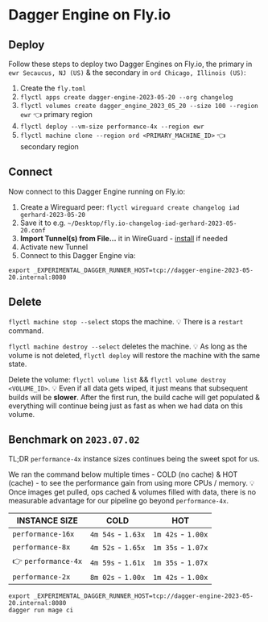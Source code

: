 # Dagger Engine on Fly.io

## Deploy

Follow these steps to deploy two Dagger Engines on Fly.io, the primary in `ewr
Secaucus, NJ (US)` & the secondary in `ord Chicago, Illinois (US)`:

1. Create the `fly.toml`
2. `flyctl apps create dagger-engine-2023-05-20 --org changelog`
3. `flyctl volumes create dagger_engine_2023_05_20 --size 100 --region ewr` 👈 primary region
4. `flyctl deploy --vm-size performance-4x --region ewr`
5. `flyctl machine clone --region ord <PRIMARY_MACHINE_ID>` 👈 secondary region

## Connect

Now connect to this Dagger Engine running on Fly.io:

1. Create a Wireguard peer: `flyctl wireguard create changelog iad gerhard-2023-05-20`
2. Save it to e.g. `~/Desktop/fly.io-changelog-iad-gerhard-2023-05-20.conf`
3. **Import Tunnel(s) from File...** it in WireGuard - [install](https://www.wireguard.com/install/) if needed
4. Activate new Tunnel
5. Connect to this Dagger Engine via:
```console
export _EXPERIMENTAL_DAGGER_RUNNER_HOST=tcp://dagger-engine-2023-05-20.internal:8080
``````

## Delete

`flyctl machine stop --select` stops the machine. 💡 There is a `restart` command.

`flyctl machine destroy --select` deletes the machine. 💡 As long as the volume
is not deleted, `flyctl deploy` will restore the machine with the same state.

Delete the volume: `flyctl volume list` && `flyctl volume destroy <VOLUME_ID>`.
💡 Even if all data gets wiped, it just means that subsequent builds will be
**slower**. After the first run, the build cache will get populated &
everything will continue being just as fast as when we had data on this volume.

## Benchmark on `2023.07.02`

TL;DR `performance-4x` instance sizes continues being the sweet spot for us.

We ran the command below multiple times - COLD (no cache) & HOT (cache) - to
see the performance gain from using more CPUs / memory. 💡 Once images get
pulled, ops cached & volumes filled with data, there is no measurable advantage
for our pipeline go beyond `performance-4x`.

| INSTANCE SIZE       | COLD               | HOT                |
| ---                 | ---                | ---                |
| `performance-16x`   | `4m 54s` - `1.63x` | `1m 42s` - `1.00x` |
| `performance-8x`    | `4m 52s` - `1.65x` | `1m 35s` - `1.07x` |
| 👉 `performance-4x` | `4m 59s` - `1.61x` | `1m 35s` - `1.07x` |
| `performance-2x`    | `8m 02s` - `1.00x` | `1m 42s` - `1.00x` |

```console
export _EXPERIMENTAL_DAGGER_RUNNER_HOST=tcp://dagger-engine-2023-05-20.internal:8080
dagger run mage ci
```

